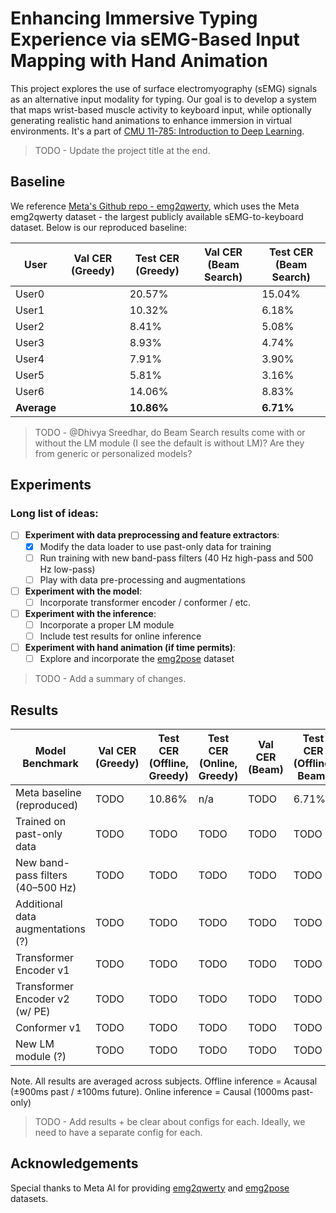 # Enhancing Immersive Typing Experience via sEMG-Based Input Mapping with Hand Animation

This project explores the use of surface electromyography (sEMG) signals as an alternative input modality for typing. Our goal is to develop a system that maps wrist-based muscle activity to keyboard input, while optionally generating realistic hand animations to enhance immersion in virtual environments. It's a part of [CMU 11-785: Introduction to Deep Learning](https://deeplearning.cs.cmu.edu/S25/index.html).

> TODO - Update the project title at the end.

## Baseline

We reference [Meta's Github repo - emg2qwerty](https://github.com/facebookresearch/emg2qwerty), which uses the Meta emg2qwerty dataset - the largest publicly available sEMG-to-keyboard dataset. Below is our reproduced baseline:

| User       | Val CER (Greedy) | Test CER (Greedy) | Val CER (Beam Search) | Test CER (Beam Search) |
|------------|------------------|-------------------|------------------------|-------------------------|
| User0      |                  | 20.57%            |                        | 15.04%                  |
| User1      |                  | 10.32%            |                        | 6.18%                   |
| User2      |                  | 8.41%             |                        | 5.08%                   |
| User3      |                  | 8.93%             |                        | 4.74%                   |
| User4      |                  | 7.91%             |                        | 3.90%                   |
| User5      |                  | 5.81%             |                        | 3.16%                   |
| User6      |                  | 14.06%            |                        | 8.83%                   |
| **Average**|                  | **10.86%**        |                        | **6.71%**               |

> TODO - @Dhivya Sreedhar, do Beam Search results come with or without the LM module (I see the default is without LM)? Are they from generic or personalized models?

## Experiments

### Long list of ideas:

- [ ] **Experiment with data preprocessing and feature extractors**: 
  - [x] Modify the data loader to use past-only data for training  
  - [ ] Run training with new band-pass filters (40 Hz high-pass and 500 Hz low-pass)
  - [ ] Play with data pre-processing and augmentations 
- [ ] **Experiment with the model**: 
  - [ ] Incorporate transformer encoder / conformer / etc. 
- [ ] **Experiment with the inference**:
  - [ ] Incorporate a proper LM module
  - [ ] Include test results for online inference
- [ ] **Experiment with hand animation (if time permits)**:
  - [ ] Explore and incorporate the [emg2pose](https://github.com/facebookresearch/emg2pose) dataset  

> TODO - Add a summary of changes.

## Results

| Model Benchmark    | Val CER (Greedy) | Test CER (Offline, Greedy) | Test CER (Online, Greedy) | Val CER (Beam) | Test CER (Offline, Beam) | Test CER (Online, Beam) |
|--------------------|------------------|----------------------------|---------------------------|----------------|--------------------------|-------------------------|
| Meta baseline (reproduced)         |    TODO     |    10.86%   |    n/a      |    TODO     |    6.71%    |    n/a     |
| Trained on past-only data          |    TODO     |    TODO     |    TODO     |    TODO     |    TODO     |    TODO     |
| New band-pass filters (40–500 Hz)  |    TODO     |    TODO     |    TODO     |    TODO     |    TODO     |    TODO     |
| Additional data augmentations (?)  |    TODO     |    TODO     |    TODO     |    TODO     |    TODO     |    TODO     |
| Transformer Encoder v1             |    TODO     |    TODO     |    TODO     |    TODO     |    TODO     |    TODO     |
| Transformer Encoder v2 (w/ PE)     |    TODO     |    TODO     |    TODO     |    TODO     |    TODO     |    TODO     |
| Conformer v1                       |    TODO     |    TODO     |    TODO     |    TODO     |    TODO     |    TODO     |
| New LM module (?)                  |    TODO     |    TODO     |    TODO     |    TODO     |    TODO     |    TODO     |

Note. All results are averaged across subjects. Offline inference = Acausal (±900ms past / ±100ms future). Online inference = Causal (1000ms past-only)

> TODO - Add results + be clear about configs for each. Ideally, we need to have a separate config for each. 
  
## Acknowledgements

Special thanks to Meta AI for providing [emg2qwerty](https://github.com/facebookresearch/emg2qwerty) and [emg2pose](https://github.com/facebookresearch/emg2pose) datasets.
